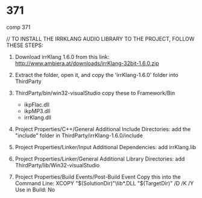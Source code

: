 # 371
comp 371

// TO INSTALL THE IRRKLANG AUDIO LIBRARY TO THE PROJECT, FOLLOW THESE STEPS: 

1. Download irrKlang 1.6.0 from this link:
	http://www.ambiera.at/downloads/irrKlang-32bit-1.6.0.zip

2. Extract the folder, open it, and copy the 'irrKlang-1.6.0' folder into ThirdParty

3. ThirdParty/bin/win32-visualStudio
	copy these to Framework/Bin
	- ikpFlac.dll
	- ikpMP3.dll
	- irrKlang.dll

4. Project Properties/C++/General
	Additional Include Directories: add the "include" folder in ThirdParty/irrKlang-1.6.0/include
5. Project Properties/Linker/Input
	Additional Dependencies: add irrKlang.lib
6. Project Properties/Linker/General
	Additional Library Directories: add ThirdParty/lib/Win32-visualStudio
7. Project Properties/Build Events/Post-Build Event
	Copy this into the Command Line: XCOPY "$(SolutionDir)"\lib*.DLL "$(TargetDir)" /D /K /Y
	Use in Build: No
